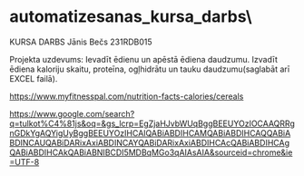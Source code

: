 # automatizesanas_kursa_darbs\

KURSA DARBS
Jānis Bečs 231RDB015

Projekta uzdevums:
Ievadīt ēdienu un apēstā ēdiena daudzumu. Izvadīt ēdiena kaloriju skaitu, proteīna, ogļhidrātu un tauku daudzumu(saglabāt arī EXCEL failā).

https://www.myfitnesspal.com/nutrition-facts-calories/cereals

https://www.google.com/search?q=tulkot%C4%81js&oq=&gs_lcrp=EgZjaHJvbWUqBggBEEUYOzIOCAAQRRgnGDkYgAQYigUyBggBEEUYOzIHCAIQABiABDIHCAMQABiABDIHCAQQABiABDINCAUQABiDARixAxiABDINCAYQABiDARixAxiABDIHCAcQABiABDIHCAgQABiABDIHCAkQABiABNIBCDI5MDBqMGo3qAIAsAIA&sourceid=chrome&ie=UTF-8
